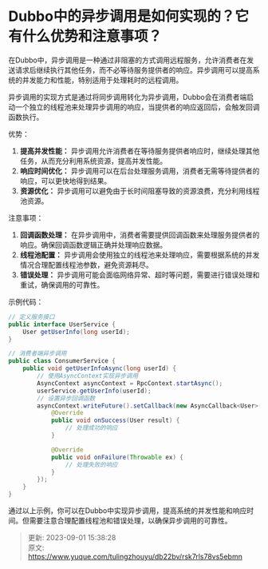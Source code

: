 # Dubbo中的异步调用是如何实现的？它有什么优势和注意事项？

在Dubbo中，异步调用是一种通过非阻塞的方式调用远程服务，允许消费者在发送请求后继续执行其他任务，而不必等待服务提供者的响应。异步调用可以提高系统的并发能力和性能，特别适用于处理耗时的远程调用。



异步调用的实现方式是通过将同步调用转化为异步调用，Dubbo会在消费者端启动一个独立的线程池来处理异步调用的响应，当提供者的响应返回后，会触发回调函数执行。



优势：

1.  **提高并发性能：** 异步调用允许消费者在等待服务提供者响应时，继续处理其他任务，从而充分利用系统资源，提高并发性能。 
2.  **响应时间优化：** 异步调用可以在后台处理服务调用，消费者无需等待提供者的响应，可以更快地得到结果。 
3.  **资源优化：** 异步调用可以避免由于长时间阻塞导致的资源浪费，充分利用线程池资源。 



注意事项：

1.  **回调函数处理：** 在异步调用中，消费者需要提供回调函数来处理服务提供者的响应。确保回调函数逻辑正确并处理响应数据。 
2.  **线程池配置：** 异步调用会使用独立的线程池来处理响应，需要根据系统的并发情况合理配置线程池参数，避免资源耗尽。 
3.  **错误处理：** 异步调用可能会面临网络异常、超时等问题，需要进行错误处理和重试，确保调用的可靠性。 



示例代码：

```java
// 定义服务接口
public interface UserService {
    User getUserInfo(long userId);
}

// 消费者端异步调用
public class ConsumerService {
    public void getUserInfoAsync(long userId) {
        // 使用AsyncContext实现异步调用
        AsyncContext asyncContext = RpcContext.startAsync();
        userService.getUserInfo(userId);
        // 设置异步回调函数
        asyncContext.writeFuture().setCallback(new AsyncCallback<User>() {
            @Override
            public void onSuccess(User result) {
                // 处理成功的响应
            }

            @Override
            public void onFailure(Throwable ex) {
                // 处理失败的响应
            }
        });
    }
}
```



通过以上示例，你可以在Dubbo中实现异步调用，提高系统的并发性能和响应时间。但需要注意合理配置线程池和错误处理，以确保异步调用的可靠性。



> 更新: 2023-09-01 15:38:28  
> 原文: <https://www.yuque.com/tulingzhouyu/db22bv/rsk7rls78vs5ebmn>